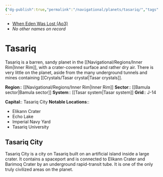 ```yaml
---
{"dg-publish":true,"permalink":"/navigational/planets/tasariq/","tags":["map","innerrim","bamula","planet"],"noteIcon":"saber1"}
---
```


- [When Eden Was Lost (Ao3)](https://archiveofourown.org/works/19334440)
- *No other names on record*
# Tasariq
Tasariq is a barren, sandy planet in the [[Navigational/Regions/Inner Rim\|Inner Rim]], with a crater-covered surface and rather dry air. There is very little on the planet, aside from the many underground tunnels and mines containing [[Crystals/Tasar crystal\|Tasar crystals]]. 

**Region**::  [[Navigational/Regions/Inner Rim\|Inner Rim]]
**Sector**::  [[Bamula sector\|Bamula sector]]
**System**::  [[Tasar system\|Tasar system]]
**Grid**::  J-14

**Capital**:: Tasariq City
**Notable Locations**::
- Elikann Crater
- Echo Lake
- Imperial Navy Yard
- Tasariq University
## Tasariq City
Tasariq City is a city on Tasariq built on an artificial island inside a large crater. It contains a spaceport and is connected to Elikann Crater and Barimoq Crater by an underground rapid-transit tube. It is one of the only truly civilized areas on the planet.
